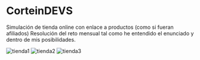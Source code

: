 # CorteinDEVS
Simulación de tienda online con enlace a productos (como si fueran afiliados)
Resolución del reto mensual tal como he entendido el enunciado y dentro de mis posibilidades.

![tienda1](https://user-images.githubusercontent.com/98286556/207266703-39c6dfbf-6483-4df8-8417-1563972e34c1.jpg)
![tienda2](https://user-images.githubusercontent.com/98286556/207266773-0b47964c-dca8-46c1-ba22-9def83a2d556.jpg)
![tienda3](https://user-images.githubusercontent.com/98286556/207266798-8edfb140-6f8a-422d-ad34-b074daa71e2b.jpg)
